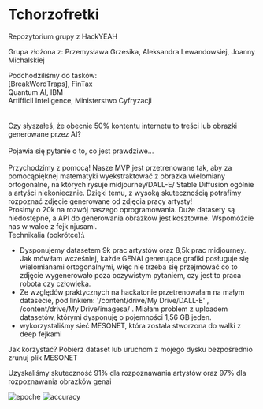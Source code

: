 # Tchorzofretki
Repozytorium grupy z HackYEAH


Grupa złożona z: Przemysława Grzesika, Aleksandra Lewandowsiej, Joanny Michalskiej

Podchodziliśmy do tasków: \
<GO> [BreakWordTraps], FinTax \
Quantum AI, IBM \
Artifficil Inteligence,  Ministerstwo Cyfryzacji \
\
\
Czy słyszałeś, że obecnie 50% kontentu internetu to treści lub obrazki generowane przez AI?\
\
Pojawia się pytanie o to, co jest prawdziwe...\
\
Przychodzimy z pomocą! Nasze MVP jest przetrenowane tak, aby za pomocąpięknej matematyki wyekstraktować z obrazka wielomiany ortogonalne, na których rysuje midjourney/DALL-E/ Stable Diffusion ogólnie a artyści niekoniecznie. Dzięki temu, z wysoką skutecznością potrafimy rozpoznać zdjęcie generowane od zdjęcia pracy artysty!\
Prosimy o 20k na rozwój naszego oprogramowania. Duże datasety są niedostępne, a API do generowania obrazków jest kosztowne. Wspomóżcie nas w walce z fejk njusami. \
Technikalia (pokrótce):\
- Dysponujemy datasetem 9k prac artystów oraz 8,5k prac midjourney. Jak mówiłam wcześniej, każde GENAI generujące grafiki posługuje się wielomianami ortogonalnymi, więc nie trzeba się przejmować co to zdjęcie wygenerowało poza oczywistym pytaniem, czy jest to praca robota czy człowieka.
- Ze względów praktycznych na hackatonie przetrenowałam na małym datasecie, pod linkiem: '/content/drive/My Drive/DALL-E' , /content/drive/My Drive/imagesa/ . Miałam problem z uploadem datasetów, którymi dysponuję o pojemności 1,56 GB jeden.
- wykorzystaliśmy sieć MESONET, która została stworzona do walki z deep fejkami
  
Jak korzystać?
Pobierz dataset lub uruchom z mojego dysku bezpośrednio
zrunuj plik MESONET

Uzyskaliśmy skuteczność 91% dla rozpoznawania artystów oraz 97% dla rozpoznawania obrazków genai 

![epoche](https://github.com/user-attachments/assets/8eb94487-9dd4-46f3-9b1e-65f96ce4813f)
![accuracy](https://github.com/user-attachments/assets/4e0a9b3d-5ba7-4be4-821b-742d3806629a)





